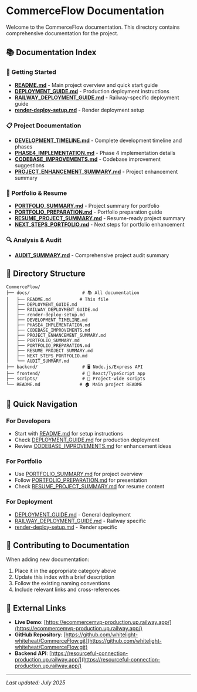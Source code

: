 # CommerceFlow Documentation

Welcome to the CommerceFlow documentation. This directory contains comprehensive documentation for the project.

## 📚 Documentation Index

### 🚀 Getting Started
- **[README.md](../README.md)** - Main project overview and quick start guide
- **[DEPLOYMENT_GUIDE.md](./DEPLOYMENT_GUIDE.md)** - Production deployment instructions
- **[RAILWAY_DEPLOYMENT_GUIDE.md](./RAILWAY_DEPLOYMENT_GUIDE.md)** - Railway-specific deployment guide
- **[render-deploy-setup.md](./render-deploy-setup.md)** - Render deployment setup

### 📋 Project Documentation
- **[DEVELOPMENT_TIMELINE.md](./DEVELOPMENT_TIMELINE.md)** - Complete development timeline and phases
- **[PHASE4_IMPLEMENTATION.md](./PHASE4_IMPLEMENTATION.md)** - Phase 4 implementation details
- **[CODEBASE_IMPROVEMENTS.md](./CODEBASE_IMPROVEMENTS.md)** - Codebase improvement suggestions
- **[PROJECT_ENHANCEMENT_SUMMARY.md](./PROJECT_ENHANCEMENT_SUMMARY.md)** - Project enhancement summary

### 🎯 Portfolio & Resume
- **[PORTFOLIO_SUMMARY.md](./PORTFOLIO_SUMMARY.md)** - Project summary for portfolio
- **[PORTFOLIO_PREPARATION.md](./PORTFOLIO_PREPARATION.md)** - Portfolio preparation guide
- **[RESUME_PROJECT_SUMMARY.md](./RESUME_PROJECT_SUMMARY.md)** - Resume-ready project summary
- **[NEXT_STEPS_PORTFOLIO.md](./NEXT_STEPS_PORTFOLIO.md)** - Next steps for portfolio enhancement

### 🔍 Analysis & Audit
- **[AUDIT_SUMMARY.md](./AUDIT_SUMMARY.md)** - Comprehensive project audit summary

## 📁 Directory Structure

```
CommerceFlow/
├── docs/                    # 📚 All documentation
│   ├── README.md           # This file
│   ├── DEPLOYMENT_GUIDE.md
│   ├── RAILWAY_DEPLOYMENT_GUIDE.md
│   ├── render-deploy-setup.md
│   ├── DEVELOPMENT_TIMELINE.md
│   ├── PHASE4_IMPLEMENTATION.md
│   ├── CODEBASE_IMPROVEMENTS.md
│   ├── PROJECT_ENHANCEMENT_SUMMARY.md
│   ├── PORTFOLIO_SUMMARY.md
│   ├── PORTFOLIO_PREPARATION.md
│   ├── RESUME_PROJECT_SUMMARY.md
│   ├── NEXT_STEPS_PORTFOLIO.md
│   └── AUDIT_SUMMARY.md
├── backend/                 # 🖥️ Node.js/Express API
├── frontend/                # 🎨 React/TypeScript app
├── scripts/                 # 🔧 Project-wide scripts
└── README.md               # 🏠 Main project README
```

## 🎯 Quick Navigation

### For Developers
- Start with [README.md](../README.md) for setup instructions
- Check [DEPLOYMENT_GUIDE.md](./DEPLOYMENT_GUIDE.md) for production deployment
- Review [CODEBASE_IMPROVEMENTS.md](./CODEBASE_IMPROVEMENTS.md) for enhancement ideas

### For Portfolio
- Use [PORTFOLIO_SUMMARY.md](./PORTFOLIO_SUMMARY.md) for project overview
- Follow [PORTFOLIO_PREPARATION.md](./PORTFOLIO_PREPARATION.md) for presentation
- Check [RESUME_PROJECT_SUMMARY.md](./RESUME_PROJECT_SUMMARY.md) for resume content

### For Deployment
- [DEPLOYMENT_GUIDE.md](./DEPLOYMENT_GUIDE.md) - General deployment
- [RAILWAY_DEPLOYMENT_GUIDE.md](./RAILWAY_DEPLOYMENT_GUIDE.md) - Railway specific
- [render-deploy-setup.md](./render-deploy-setup.md) - Render specific

## 📝 Contributing to Documentation

When adding new documentation:

1. Place it in the appropriate category above
2. Update this index with a brief description
3. Follow the existing naming conventions
4. Include relevant links and cross-references

## 🔗 External Links

- **Live Demo**: [https://ecommercemvp-production.up.railway.app/](https://ecommercemvp-production.up.railway.app/)
- **GitHub Repository**: [https://github.com/whitelight-whiteheat/CommerceFlow.git](https://github.com/whitelight-whiteheat/CommerceFlow.git)
- **Backend API**: [https://resourceful-connection-production.up.railway.app/](https://resourceful-connection-production.up.railway.app/)

---

*Last updated: July 2025* 